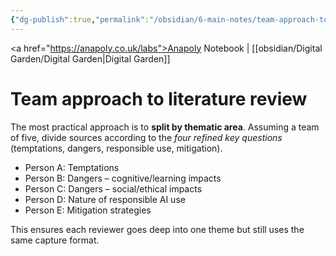 ```yaml
---
{"dg-publish":true,"permalink":"/obsidian/6-main-notes/team-approach-to-literature-review/","created":"2025-08-13T23:06:13.041+01:00","updated":"2025-08-13T23:10:53.191+01:00"}
---
```


<a href="https://anapoly.co.uk/labs">Anapoly Notebook</a> | [[obsidian/Digital Garden/Digital Garden\|Digital Garden]] 

# Team approach to literature review

The most practical approach is to **split by thematic area**. Assuming a team of five, divide sources according to the _four refined key questions_ (temptations, dangers, responsible use, mitigation).

- Person A: Temptations    
- Person B: Dangers – cognitive/learning impacts    
- Person C: Dangers – social/ethical impacts    
- Person D: Nature of responsible AI use   
- Person E: Mitigation strategies

This ensures each reviewer goes deep into one theme but still uses the same capture format.